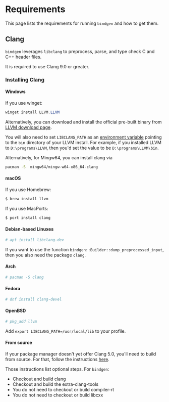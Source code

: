 # Requirements

This page lists the requirements for running `bindgen` and how to get them.

## Clang

`bindgen` leverages `libclang` to preprocess, parse, and type check C and C++
header files.

It is required to use Clang 9.0 or greater.

### Installing Clang

#### Windows

If you use winget:
```powershell
winget install LLVM.LLVM
```

Alternatively, you can download and install the official pre-built binary from
[LLVM download page](http://releases.llvm.org/download.html).

You will also need to set `LIBCLANG_PATH` as an [environment
variable](https://www.techjunkie.com/environment-variables-windows-10/) pointing
to the `bin` directory of your LLVM install. For example, if you installed LLVM
to `D:\programs\LLVM`, then you'd set the value to be `D:\programs\LLVM\bin`.

Alternatively, for Mingw64, you can install clang via
```bash
pacman -S  mingw64/mingw-w64-x86_64-clang
```

#### macOS

If you use Homebrew:

```bash
$ brew install llvm
```

If you use MacPorts:

```bash
$ port install clang
```

#### Debian-based Linuxes

```bash
# apt install libclang-dev
```

If you want to use the function `bindgen::Builder::dump_preprocessed_input`, then you also need the package `clang`.

#### Arch

```bash
# pacman -S clang
```

#### Fedora

```bash
# dnf install clang-devel
```

#### OpenBSD

```bash
# pkg_add llvm
```

Add `export LIBCLANG_PATH=/usr/local/lib` to your profile.

#### From source

If your package manager doesn't yet offer Clang 5.0, you'll need to build from
source. For that, follow the
instructions [here](http://clang.llvm.org/get_started.html).

Those instructions list optional steps. For `bindgen`:

* Checkout and build clang
* Checkout and build the extra-clang-tools
* You do not need to checkout or build compiler-rt
* You do not need to checkout or build libcxx
